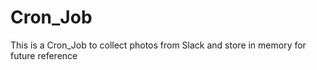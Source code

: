 # Cron_Job
This is a Cron_Job to collect photos from Slack and store in memory for future reference
